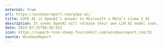 ```yaml
---
external: true
url: https://windowsreport.com/g3po-ai/
title: G3PO AI is OpenAI’s answer to Microsoft x Meta’s Llama 2 AI
description: It seems OpenAI will release their own LLM AI model soon, and for now the codename for it is G3PO. However, the project does not have a release date.
date: 2023-07-25T08:58:55Z
icon: https://superb-rose-sheep.faviconkit.com/windowsreport.com/32
source: WindowsReport
---
```

